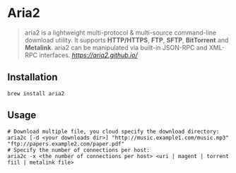 # Aria2

> aria2 is a lightweight multi-protocol & multi-source command-line download utility. It supports **HTTP/HTTPS**, **FTP**, **SFTP**, **BitTorrent** and **Metalink**. aria2 can be manipulated via built-in JSON-RPC and XML-RPC interfaces.
*<https://aria2.github.io/>*

## Installation

    brew install aria2

## Usage

```shell
# Download multiple file, you cloud specify the download directory:
aria2c [-d <your downloads dir>] "http://music.example1.com/music.mp3" "ftp://papers.example2.com/paper.pdf"
# Specify the number of connections per host:
aria2c -x <the number of connections per host> <uri | magent | torrent fiil | metalink file>
```

